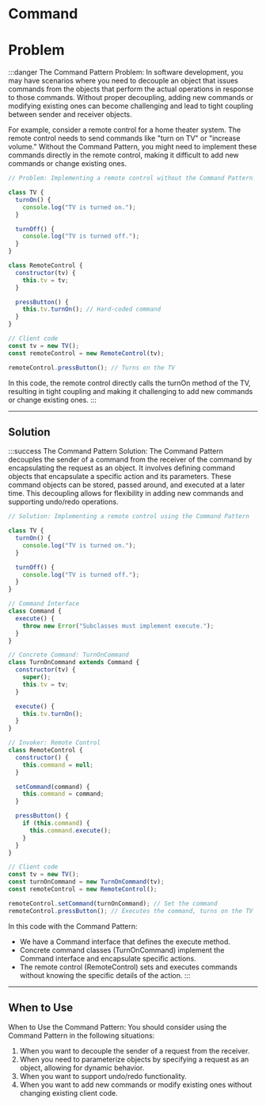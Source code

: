 # Command

# Problem

:::danger The Command Pattern Problem:
In software development, you may have scenarios where you need to decouple an object that issues commands from the objects that perform the actual operations in response to those commands. Without proper decoupling, adding new commands or modifying existing ones can become challenging and lead to tight coupling between sender and receiver objects.

For example, consider a remote control for a home theater system. The remote control needs to send commands like "turn on TV" or "increase volume." Without the Command Pattern, you might need to implement these commands directly in the remote control, making it difficult to add new commands or change existing ones.

```js
// Problem: Implementing a remote control without the Command Pattern

class TV {
  turnOn() {
    console.log("TV is turned on.");
  }

  turnOff() {
    console.log("TV is turned off.");
  }
}

class RemoteControl {
  constructor(tv) {
    this.tv = tv;
  }

  pressButton() {
    this.tv.turnOn(); // Hard-coded command
  }
}

// Client code
const tv = new TV();
const remoteControl = new RemoteControl(tv);

remoteControl.pressButton(); // Turns on the TV
```
In this code, the remote control directly calls the turnOn method of the TV, resulting in tight coupling and making it challenging to add new commands or change existing ones.
:::

---

## Solution

:::success The Command Pattern Solution:
The Command Pattern decouples the sender of a command from the receiver of the command by encapsulating the request as an object. It involves defining command objects that encapsulate a specific action and its parameters. These command objects can be stored, passed around, and executed at a later time. This decoupling allows for flexibility in adding new commands and supporting undo/redo operations.

```js
// Solution: Implementing a remote control using the Command Pattern

class TV {
  turnOn() {
    console.log("TV is turned on.");
  }

  turnOff() {
    console.log("TV is turned off.");
  }
}

// Command Interface
class Command {
  execute() {
    throw new Error("Subclasses must implement execute.");
  }
}

// Concrete Command: TurnOnCommand
class TurnOnCommand extends Command {
  constructor(tv) {
    super();
    this.tv = tv;
  }

  execute() {
    this.tv.turnOn();
  }
}

// Invoker: Remote Control
class RemoteControl {
  constructor() {
    this.command = null;
  }

  setCommand(command) {
    this.command = command;
  }

  pressButton() {
    if (this.command) {
      this.command.execute();
    }
  }
}

// Client code
const tv = new TV();
const turnOnCommand = new TurnOnCommand(tv);
const remoteControl = new RemoteControl();

remoteControl.setCommand(turnOnCommand); // Set the command
remoteControl.pressButton(); // Executes the command, turns on the TV
```

In this code with the Command Pattern:

- We have a Command interface that defines the execute method.
- Concrete command classes (TurnOnCommand) implement the Command interface and encapsulate specific actions.
- The remote control (RemoteControl) sets and executes commands without knowing the specific details of the action.
:::

---

## When to Use

When to Use the Command Pattern:
You should consider using the Command Pattern in the following situations:

1. When you want to decouple the sender of a request from the receiver.
2. When you need to parameterize objects by specifying a request as an object, allowing for dynamic behavior.
3. When you want to support undo/redo functionality.
4. When you want to add new commands or modify existing ones without changing existing client code.